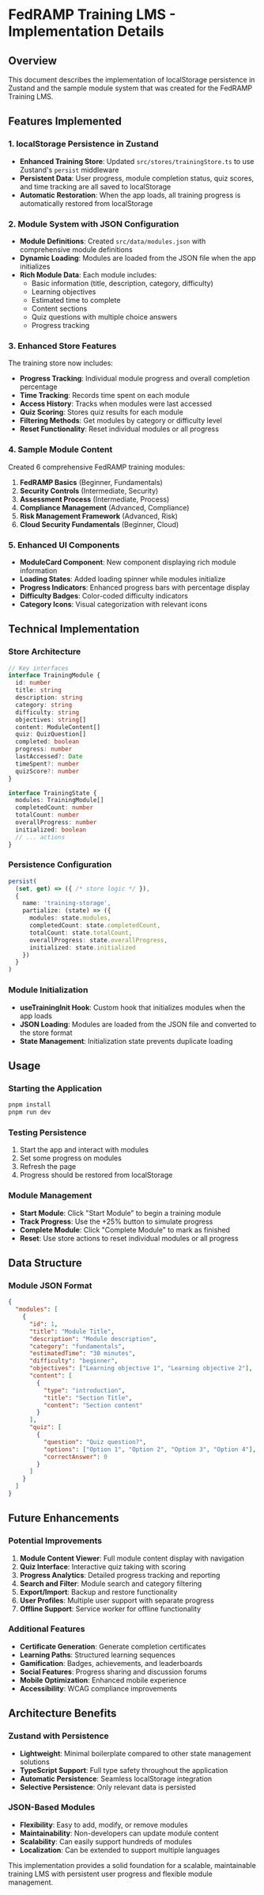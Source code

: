 # FedRAMP Training LMS - Implementation Details

## Overview
This document describes the implementation of localStorage persistence in Zustand and the sample module system that was created for the FedRAMP Training LMS.

## Features Implemented

### 1. localStorage Persistence in Zustand
- **Enhanced Training Store**: Updated `src/stores/trainingStore.ts` to use Zustand's `persist` middleware
- **Persistent Data**: User progress, module completion status, quiz scores, and time tracking are all saved to localStorage
- **Automatic Restoration**: When the app loads, all training progress is automatically restored from localStorage

### 2. Module System with JSON Configuration
- **Module Definitions**: Created `src/data/modules.json` with comprehensive module definitions
- **Dynamic Loading**: Modules are loaded from the JSON file when the app initializes
- **Rich Module Data**: Each module includes:
  - Basic information (title, description, category, difficulty)
  - Learning objectives
  - Estimated time to complete
  - Content sections
  - Quiz questions with multiple choice answers
  - Progress tracking

### 3. Enhanced Store Features
The training store now includes:
- **Progress Tracking**: Individual module progress and overall completion percentage
- **Time Tracking**: Records time spent on each module
- **Access History**: Tracks when modules were last accessed
- **Quiz Scoring**: Stores quiz results for each module
- **Filtering Methods**: Get modules by category or difficulty level
- **Reset Functionality**: Reset individual modules or all progress

### 4. Sample Module Content
Created 6 comprehensive FedRAMP training modules:
1. **FedRAMP Basics** (Beginner, Fundamentals)
2. **Security Controls** (Intermediate, Security)
3. **Assessment Process** (Intermediate, Process)
4. **Compliance Management** (Advanced, Compliance)
5. **Risk Management Framework** (Advanced, Risk)
6. **Cloud Security Fundamentals** (Beginner, Cloud)

### 5. Enhanced UI Components
- **ModuleCard Component**: New component displaying rich module information
- **Loading States**: Added loading spinner while modules initialize
- **Progress Indicators**: Enhanced progress bars with percentage display
- **Difficulty Badges**: Color-coded difficulty indicators
- **Category Icons**: Visual categorization with relevant icons

## Technical Implementation

### Store Architecture
```typescript
// Key interfaces
interface TrainingModule {
  id: number
  title: string
  description: string
  category: string
  difficulty: string
  objectives: string[]
  content: ModuleContent[]
  quiz: QuizQuestion[]
  completed: boolean
  progress: number
  lastAccessed?: Date
  timeSpent?: number
  quizScore?: number
}

interface TrainingState {
  modules: TrainingModule[]
  completedCount: number
  totalCount: number
  overallProgress: number
  initialized: boolean
  // ... actions
}
```

### Persistence Configuration
```typescript
persist(
  (set, get) => ({ /* store logic */ }),
  {
    name: 'training-storage',
    partialize: (state) => ({
      modules: state.modules,
      completedCount: state.completedCount,
      totalCount: state.totalCount,
      overallProgress: state.overallProgress,
      initialized: state.initialized
    })
  }
)
```

### Module Initialization
- **useTrainingInit Hook**: Custom hook that initializes modules when the app loads
- **JSON Loading**: Modules are loaded from the JSON file and converted to the store format
- **State Management**: Initialization state prevents duplicate loading

## Usage

### Starting the Application
```bash
pnpm install
pnpm run dev
```

### Testing Persistence
1. Start the app and interact with modules
2. Set some progress on modules
3. Refresh the page
4. Progress should be restored from localStorage

### Module Management
- **Start Module**: Click "Start Module" to begin a training module
- **Track Progress**: Use the +25% button to simulate progress
- **Complete Module**: Click "Complete Module" to mark as finished
- **Reset**: Use store actions to reset individual modules or all progress

## Data Structure

### Module JSON Format
```json
{
  "modules": [
    {
      "id": 1,
      "title": "Module Title",
      "description": "Module description",
      "category": "fundamentals",
      "estimatedTime": "30 minutes",
      "difficulty": "beginner",
      "objectives": ["Learning objective 1", "Learning objective 2"],
      "content": [
        {
          "type": "introduction",
          "title": "Section Title",
          "content": "Section content"
        }
      ],
      "quiz": [
        {
          "question": "Quiz question?",
          "options": ["Option 1", "Option 2", "Option 3", "Option 4"],
          "correctAnswer": 0
        }
      ]
    }
  ]
}
```

## Future Enhancements

### Potential Improvements
1. **Module Content Viewer**: Full module content display with navigation
2. **Quiz Interface**: Interactive quiz taking with scoring
3. **Progress Analytics**: Detailed progress tracking and reporting
4. **Search and Filter**: Module search and category filtering
5. **Export/Import**: Backup and restore functionality
6. **User Profiles**: Multiple user support with separate progress
7. **Offline Support**: Service worker for offline functionality

### Additional Features
- **Certificate Generation**: Generate completion certificates
- **Learning Paths**: Structured learning sequences
- **Gamification**: Badges, achievements, and leaderboards
- **Social Features**: Progress sharing and discussion forums
- **Mobile Optimization**: Enhanced mobile experience
- **Accessibility**: WCAG compliance improvements

## Architecture Benefits

### Zustand with Persistence
- **Lightweight**: Minimal boilerplate compared to other state management solutions
- **TypeScript Support**: Full type safety throughout the application
- **Automatic Persistence**: Seamless localStorage integration
- **Selective Persistence**: Only relevant data is persisted

### JSON-Based Modules
- **Flexibility**: Easy to add, modify, or remove modules
- **Maintainability**: Non-developers can update module content
- **Scalability**: Can easily support hundreds of modules
- **Localization**: Can be extended to support multiple languages

This implementation provides a solid foundation for a scalable, maintainable training LMS with persistent user progress and flexible module management.